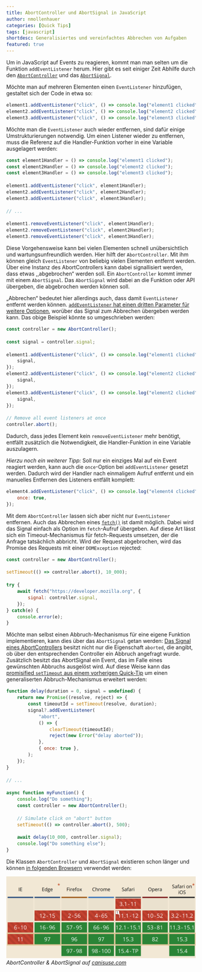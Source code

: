 ```yaml
---
title: AbortController und AbortSignal in JavaScript
author: nmollenhauer
categories: [Quick Tips]
tags: [javascript]
shortdesc: Generalisiertes und vereinfachtes Abbrechen von Aufgaben 
featured: true
---
```


Um in JavaScript auf Events zu reagieren, kommt man man selten um die Funktion `addEventListener` herum. Hier gibt es seit einiger Zeit Abhilfe durch den [`AbortController`](https://developer.mozilla.org/en-US/docs/Web/API/AbortController) und das [`AbortSignal`](https://developer.mozilla.org/en-US/docs/Web/API/AbortSignal).

Möchte man auf mehreren Elementen einen `EventListener` hinzufügen, gestaltet sich der Code in etwa so:

```javascript
element1.addEventListener("click", () => console.log("element1 clicked"));
element2.addEventListener("click", () => console.log("element2 clicked"));
element3.addEventListener("click", () => console.log("element3 clicked"));
```

Möchte man die `EventListener` auch wieder entfernen, sind dafür einige Umstrukturierungen notwendig. Um einen Listener wieder zu  entfernen, muss die Referenz auf die Handler-Funktion vorher in eine  Variable ausgelagert werden:

```javascript
const element1Handler = () => console.log("element1 clicked");
const element2Handler = () => console.log("element2 clicked");
const element3Handler = () => console.log("element3 clicked");

element1.addEventListener("click", element1Handler);
element2.addEventListener("click", element2Handler);
element3.addEventListener("click", element3Handler);

// ...

element1.removeEventListener("click", element1Handler);
element2.removeEventListener("click", element2Handler);
element3.removeEventListener("click", element3Handler);
```

Diese Vorgehensweise kann bei vielen Elementen schnell unübersichtlich und wartungsunfreundlich werden. Hier hilft der `AbortController`. Mit ihm können gleich `EventListener` von beliebig vielen Elementen entfernt werden. Über eine Instanz des  AbortControllers kann dabei signallisiert werden, dass etwas  ,,abgebrochen“ werden soll. Ein `AbortController` kommt immer mit einem `AbortSignal`. Das `AbortSignal` wird dabei an die Funktion oder API übergeben, die abgebrochen werden können soll.

„Abbrechen“ bedeutet hier allerdings auch, dass damit `EventListener` entfernt werden können. [`addEventListener` hat einen dritten Parameter für weitere Optionen](https://developer.mozilla.org/en-US/docs/Web/API/EventTarget/addEventListener#parameters), worüber das Signal zum Abbrechen übergeben werden kann. Das obige Beispiel könnte so umgeschrieben werden:

```javascript
const controller = new AbortController();

const signal = controller.signal;

element1.addEventListener("click", () => console.log("element1 clicked"), {
    signal,
});
element2.addEventListener("click", () => console.log("element2 clicked"), {
    signal,
});
element3.addEventListener("click", () => console.log("element2 clicked"), {
    signal,
});

// Remove all event listeners at once
controller.abort();
```

Dadurch, dass jedes Element kein `removeEventListener` mehr benötigt, entfällt zusätzlich die Notwendigkeit, die Handler-Funktion in eine Variable auszulagern.

*Hierzu noch ein weiterer Tipp:* Soll nur ein einziges Mal auf ein Event reagiert werden, kann auch die `once`-Option bei `addEventListener` gesetzt werden. Dadurch wird der Handler nach einmaligem Aufruf  entfernt und ein manuelles Entfernen des Listeners entfällt komplett:

```javascript
element4.addEventListener("click", () => console.log("element4 clicked"), {
    once: true,
});
```

Mit dem `AbortController` lassen sich aber nicht nur `EventListener` entfernen. Auch das Abbrechen eines [`fetch()`](https://developer.mozilla.org/en-US/docs/Web/API/fetch) ist damit möglich. Dabei wird das Signal einfach als Option im `fetch`-Aufruf übergeben. Auf diese Art lässt sich ein Timeout-Mechanismus für  fetch-Requests umsetzen, der die Anfrage tatsächlich abbricht. Wird der  Request abgebrochen, wird das Promise des Requests mit einer `DOMException` rejected:

```javascript
const controller = new AbortController();

setTimeout(() => controller.abort(), 10_000);

try {
    await fetch("https://developer.mozilla.org", {
        signal: controller.signal,
    });
} catch(e) {
    console.error(e);
}
```

Möchte man selbst einen Abbruch-Mechanismus für eine eigene Funktion implementieren, kann dies über das `AbortSignal` getan werden: [Das Signal eines AbortControllers](https://developer.mozilla.org/en-US/docs/Web/API/AbortSignal) besitzt nicht nur die Eigenschaft `aborted`, die angibt, ob über den entsprechenden Controller ein Abbruch angefragt wurde. Zusätzlich besitzt das AbortSignal ein Event, das im Falle eines gewünschten Abbruchs ausgelöst wird. Auf diese Weise kann das [promisified `setTimeout` aus einem vorherigen Quick-Tip](https://labs.micromata.de/quick-tips/promisified-settimeout/) um einen generaliserten Abbruch-Mechanismus erweitert werden:

```javascript
function delay(duration = 0, signal = undefined) {
    return new Promise((resolve, reject) => {
        const timeoutId = setTimeout(resolve, duration);
        signal?.addEventListener(
            "abort",
            () => {
                clearTimeout(timeoutId);
                reject(new Error("delay aborted"));
            },
            { once: true },
        );
    });
}

// ...

async function myFunction() {
    console.log("Do something");
    const controller = new AbortController();
    
    // Simulate click on "abort" button
    setTimeout(() => controller.abort(), 500);

    await delay(10_000, controller.signal);
    console.log("Do something else");
}
```

Die Klassen `AbortController` und `AbortSignal` existieren schon länger und können [in folgenden Browsern](https://caniuse.com/abortcontroller) verwendet werden:

![AbortController & AbortSignal auf caniuse.com](/uploads/posts/caniuse-abortcontroller.png)
*AbortController & AbortSignal auf <a href="https://caniuse.com/abortcontroller">canisuse.com</a>*



